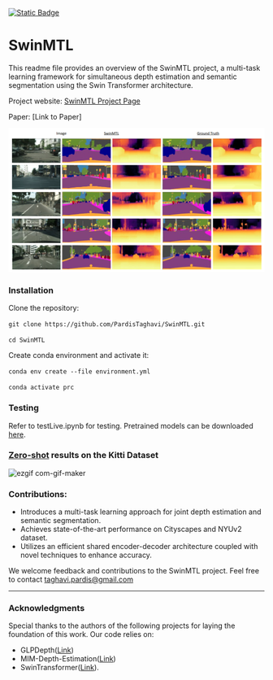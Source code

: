 

[![Static Badge](https://img.shields.io/badge/Project_Page-SwinMTL-green?style=flat)](https://pardistaghavi.github.io/SwinMTL.html)

<!--
<p>
  <a href="" target='_blank'>
    <img src="https://visitor-badge.laobi.icu/badge?page_id=PardisTaghavi.SwinMTL&left_color=gray&right_color=red">
  </a>
</p>
-->


# SwinMTL

This readme file provides an overview of the SwinMTL project, a multi-task learning framework for simultaneous depth estimation and semantic segmentation using the Swin Transformer architecture.

Project website: [SwinMTL Project Page](https://pardistaghavi.github.io/SwinMTL.html)

Paper: [Link to Paper]


 <img src="https://github.com/PardisTaghavi/SwinMTL/blob/main/results/qualititativeResults2.png" alt="qualititative" width="800"/>

### Installation
Clone the repository: 

```git clone https://github.com/PardisTaghavi/SwinMTL.git```

```cd SwinMTL```

Create conda environment and activate it:

```conda env create --file environment.yml```

```conda activate prc```


### Testing

Refer to testLive.ipynb for testing.
Pretrained models can be downloaded [here](https://drive.google.com/drive/folders/1P91LEB4PXPomcAcdYzXRw4_9TVdFpYTA?usp=sharing).

### <ins>Zero-shot</ins> results on the Kitti Dataset

![ezgif com-gif-maker](https://github.com/PardisTaghavi/SwinMTL/blob/main/KittiZeroShotDemo.gif)



### Contributions:
- Introduces a multi-task learning approach for joint depth estimation and semantic segmentation.
- Achieves state-of-the-art performance on Cityscapes and NYUv2 dataset.
- Utilizes an efficient shared encoder-decoder architecture coupled with novel techniques to enhance accuracy.

We welcome feedback and contributions to the SwinMTL project. Feel free to contact taghavi.pardis@gmail.com



----------------------------------------------------------------------------------------------
### Acknowledgments
Special thanks to the authors of the following projects for laying the foundation of this work.
Our code relies on:
- GLPDepth([Link](https://github.com/vinvino02/GLPDepth))
-  MIM-Depth-Estimation([Link](https://github.com/SwinTransformer/MIM-Depth-Estimation?tab=readme-ov-file))
-  SwinTransformer([Link](https://github.com/microsoft/Swin-Transformer)).


